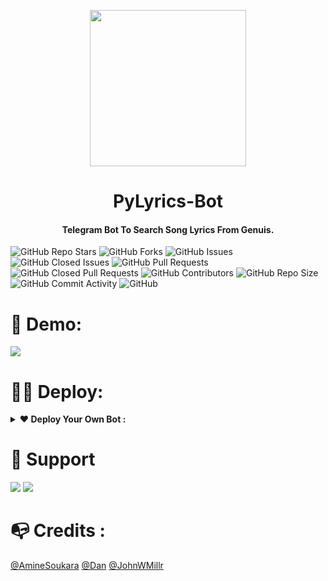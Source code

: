 
<p align="center"><a href="#"><img src="https://thumbs.gfycat.com/BigThunderousAppaloosa-max-1mb.gif" width="250"></a></p> 
<h1 align="center"><b>PyLyrics-Bot</b></h1>
<h4 align="center">Telegram Bot To Search Song Lyrics From Genuis.</h4>

![GitHub Repo Stars](https://img.shields.io/github/stars/ToxicDeeModder1/PyLyricsBot?color=blue&style=plastic&logo=github)
![GitHub Forks](https://img.shields.io/github/forks/ToxicDeeModder1/PyLyricsBot?color=green&style=plastic&logo=github)
![GitHub Issues](https://img.shields.io/github/issues/AmineSoukara/PyLyricsBot?style=plastic&logo=github)
![GitHub Closed Issues](https://img.shields.io/github/issues-closed/ToxicDeeModder1/PyLyricsBot?style=plastic&logo=github)
![GitHub Pull Requests](https://img.shields.io/github/issues-pr/ToxicDeeModder1/PyLyricsBot?style=plastic&logo=github)
![GitHub Closed Pull Requests](https://img.shields.io/github/issues-pr-closed/ToxicDeeModder1/PyLyricsBot?style=plastic&logo=github)
![GitHub Contributors](https://img.shields.io/github/contributors/ToxicDeeModder1/PyLyricsBot?style=plastic&logo=github)
![GitHub Repo Size](https://img.shields.io/github/repo-size/ToxicDeeModder1/PyLyricsBot?color=red&style=plastic&logo=github)
![GitHub Commit Activity](https://img.shields.io/github/commit-activity/m/ToxicDeeModder1/PyLyricsBot?color=yellow&style=plastic&logo=github)
![GitHub](https://img.shields.io/github/license/ToxicDeeModder1/PyLyricsBot?color=blue&style=plastic&logo=github)


# 🤖 Demo:
<a href="https://t.me/LyricsNarutoXBot
"><img src="https://img.shields.io/badge/@PyLyricsBot-ffff00?style=for-the-badge&logo=telegram&logoColor=white"></a>
# 👨‍💻 Deploy:

<details>	
  <summary><b>❤ Deploy Your Own Bot :</b></summary>

# Star 🌟 Fork 🍴 & Deploy

### -Easy Way
[![Deploy](https://www.herokucdn.com/deploy/button.svg)](https://heroku.com/deploy?template=https://github.com/ToxicDeeModder1/PyLyricsBot/tree/main)

### -Self-hosting (For Devs)

```python3
## Clone The Repo
git clone https://github.com/ToxicDeeModder1/PyLyricsBot
## Enter The Directory
cd PyLyricsBot
## Install Requirements
pip3 install -r requirements.txt
## Run The Bot
python3 main.py
```
### -Mandatory Configs 
```
[+] Make Sure You Add All These Mandatory Vars. 
    [-] API_ID:     You can get this value from https://my.telegram.org
    [-] API_HASH :  You can get this value from https://my.telegram.org
    [-] BOT_TOKEN : You can get this value from https://t.me/botfather
    [-] GENIUS_API: You can get this value from https://genius.com/api-clients
[+] Bot will not work without setting the mandatory vars.
```
</details>


# 💬 Support 
<a href="https://t.me/damienhelp"><img src="https://img.shields.io/badge/Support_Group-ffff00?style=for-the-badge&logo=telegram&logoColor=white"></a> <a href="https://t.me/damiensoukara"><img src="https://img.shields.io/badge/Updates_Channel-ffff00?style=for-the-badge&logo=telegram&logoColor=white"></a>

# 📭 Credits :
[@AmineSoukara](https://github.com/AmineSoukara) 
[@Dan](https://github.com/pyrogram/pyrogram)
[@JohnWMillr](https://github.com/johnwmillr/LyricsGenius)
